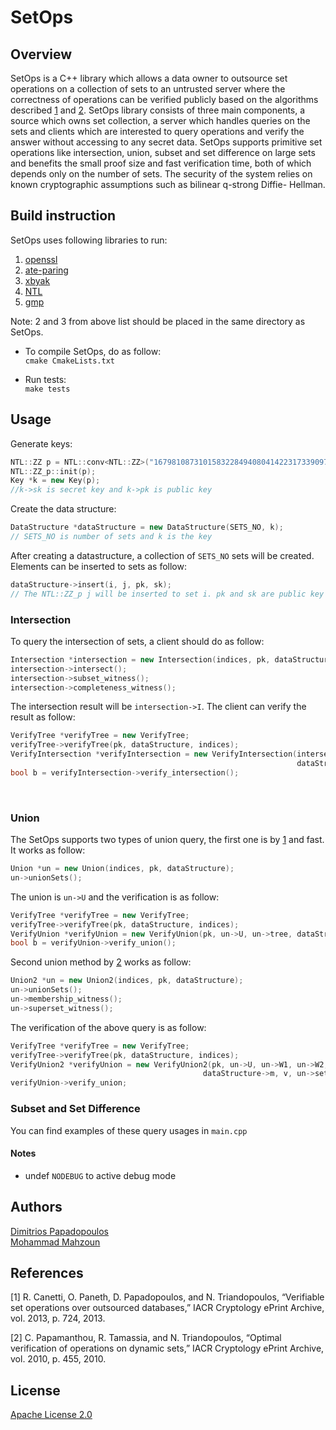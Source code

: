# SetOps
## Overview
SetOps is a C++ library which allows a data owner to outsource set operations on a collection of sets to an untrusted server where the correctness of operations can be verified publicly based on the algorithms described [1](https://eprint.iacr.org/2013/724.pdf) and [2](https://eprint.iacr.org/2010/455.pdf).
SetOps library consists of three main components, a
source which owns set collection, a server which handles
queries on the sets and clients which are interested to query operations and verify the
answer without accessing to any secret data. SetOps supports primitive set operations
like intersection, union, subset and set difference on large sets and benefits the small proof
size and fast verification time, both of which depends only on the number of sets. The security
of the system relies on known cryptographic assumptions such as bilinear q-strong Diffie-
Hellman.

## Build instruction
SetOps uses following libraries to run:
1. [openssl](https://www.openssl.org/)
2. [ate-paring](https://github.com/herumi/ate-pairing)
3. [xbyak](https://github.com/herumi/xbyak)
4. [NTL](http://www.shoup.net/ntl/doc/tour.html)
5. [gmp](https://gmplib.org/manual/C_002b_002b-Interface-General.html)


Note: 2 and 3 from above list should be placed in the same directory as SetOps.
<br>
* To compile SetOps, do as follow:<br>
```cmake CmakeLists.txt```

* Run tests: <br>
```make tests```

## Usage
Generate keys:
```cpp
NTL::ZZ p = NTL::conv<NTL::ZZ>("16798108731015832284940804142231733909759579603404752749028378864165570215949");
NTL::ZZ_p::init(p);
Key *k = new Key(p); 
//k->sk is secret key and k->pk is public key
```

Create the data structure:
```cpp
DataStructure *dataStructure = new DataStructure(SETS_NO, k);
// SETS_NO is number of sets and k is the key
```
After creating a datastructure, a collection of `SETS_NO` sets will be created. Elements can be inserted to sets as follow:
```cpp
dataStructure->insert(i, j, pk, sk);
// The NTL::ZZ_p j will be inserted to set i. pk and sk are public key and secret key
```

### Intersection
To query the intersection of sets, a client should do as follow:
```cpp
Intersection *intersection = new Intersection(indices, pk, dataStructure);
intersection->intersect();
intersection->subset_witness();
intersection->completeness_witness();
```
The intersection result will be `intersection->I`.
The client can verify the result as follow:
```cpp
VerifyTree *verifyTree = new VerifyTree;
verifyTree->verifyTree(pk, dataStructure, indices);
VerifyIntersection *verifyIntersection = new VerifyIntersection(intersection->I, intersection->W, intersection->Q,
                                                                dataStructure->AuthD, dataStructure->m, incdices);
bool b = verifyIntersection->verify_intersection();
```
<br>

### Union
The SetOps supports two types of union query, the first one is by [1](https://eprint.iacr.org/2013/724.pdf) and fast. It
works as follow:
```cpp
Union *un = new Union(indices, pk, dataStructure);
un->unionSets();
```
The union is `un->U` and the verification is as follow:
```cpp
VerifyTree *verifyTree = new VerifyTree;
verifyTree->verifyTree(pk, dataStructure, indices);
VerifyUnion *verifyUnion = new VerifyUnion(pk, un->U, un->tree, dataStructure->m, un->set_indices);
bool b = verifyUnion->verify_union();
```
Second union method by [2](https://eprint.iacr.org/2010/455.pdf) works as follow:
```cpp
Union2 *un = new Union2(indices, pk, dataStructure);
un->unionSets();
un->membership_witness();
un->superset_witness();
```
The verification of the above query is as follow:
```cpp
VerifyTree *verifyTree = new VerifyTree;
verifyTree->verifyTree(pk, dataStructure, indices);
VerifyUnion2 *verifyUnion = new VerifyUnion2(pk, un->U, un->W1, un->W2, dataStructure->AuthD,
                                           dataStructure->m, v, un->set_indices);
verifyUnion->verify_union;
```

### Subset and Set Difference
You can find examples of these query usages in `main.cpp`

#### Notes
* undef `NODEBUG` to active debug mode

## Authors

[Dimitrios Papadopoulos](https://www.cse.ust.hk/~dipapado/) <br>
[Mohammad Mahzoun](http://mahzoun.me/)

## References
[1] R. Canetti, O. Paneth, D. Papadopoulos, and N. Triandopoulos, “Verifiable set operations over
outsourced databases,” IACR Cryptology ePrint Archive, vol. 2013, p. 724, 2013.

[2] C. Papamanthou, R. Tamassia, and N. Triandopoulos, “Optimal verification of operations on
    dynamic sets,” IACR Cryptology ePrint Archive, vol. 2010, p. 455, 2010.
   

## License
[Apache License 2.0](https://github.com/mahzoun/setops/blob/master/LICENSE)